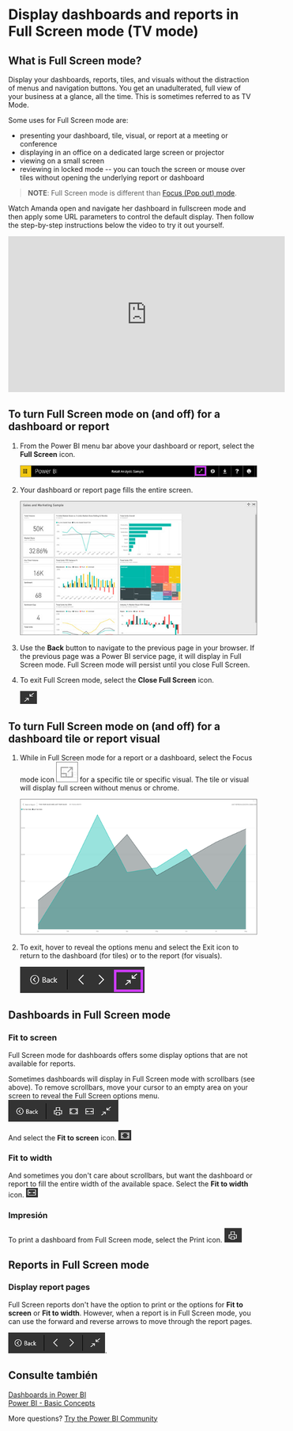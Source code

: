 <properties
   pageTitle="Display dashboards and reports in Full Screen mode (TV mode)"
   description="Display dashboards and reports in TV mode, aka Full Screen Mode."
   services="powerbi"
   documentationCenter=""
   authors="mihart"
   manager="mblythe"
   backup=""
   editor=""
   tags=""
   featuredVideoId="c31gZkyvC54"
   qualityFocus="identified"
   qualityDate=""/>

<tags
   ms.service="powerbi"
   ms.devlang="NA"
   ms.topic="article"
   ms.tgt_pltfrm="NA"
   ms.workload="powerbi"
   ms.date="10/07/2016"
   ms.author="mihart"/>

# Display dashboards and reports in Full Screen mode (TV mode)

## What is Full Screen mode?

Display your dashboards, reports, tiles, and visuals without the distraction of menus and navigation buttons.  You get an unadulterated, full view of your business at a glance, all the time. This is sometimes referred to as TV Mode.

Some uses for Full Screen mode are:

- presenting your dashboard, tile, visual, or report at a meeting or conference
- displaying in an office on a dedicated large screen or projector
- viewing on a small screen
- reviewing in locked mode -- you can touch the screen or mouse over tiles without opening the underlying report or dashboard

><bpt id="p1">**</bpt>NOTE<ept id="p1">**</ept>: Full Screen mode is different than <bpt id="p2">[</bpt>Focus (Pop out) mode<ept id="p2">](powerbi-service-display-dash-in-focus-mode.md)</ept>.

Watch Amanda open and navigate her dashboard in fullscreen mode and then apply some URL parameters to control the default display. Then follow the step-by-step instructions below the video to try it out yourself.

<iframe width="560" height="315" src="https://www.youtube.com/embed/c31gZkyvC54" frameborder="0" allowfullscreen></iframe>

## To turn Full Screen mode on (and off) for a dashboard or report

1. From the Power BI menu bar above your dashboard or report, select the <bpt id="p1">**</bpt>Full Screen<ept id="p1">**</ept> icon.

      ![](media/powerbi-service-dash-and-reports-fullscreen/PBI_TvModeIcon-new.jpg)

2. Your dashboard or report page fills the entire screen.

      ![](media/powerbi-service-dash-and-reports-fullscreen/PBI_TVMode.jpg)

3. Use the <bpt id="p1">**</bpt>Back<ept id="p1">**</ept> button to navigate to the previous page in your browser. If the previous page was a Power BI service page, it will display in Full Screen mode.  Full Screen mode will persist until you close Full Screen.

3. To exit Full Screen mode, select the <bpt id="p1">**</bpt>Close Full Screen<ept id="p1">**</ept> icon.

      ![](media/powerbi-service-dash-and-reports-fullscreen/exit-fullscreen-new.png)

## To turn Full Screen mode on (and off) for a dashboard tile or report visual

1. While in Full Screen mode for a report or a dashboard, select the Focus mode icon <ph id="ph1">![](media/powerbi-service-display-dash-in-focus-mode/PBI_popOut.jpg)</ph>  for a specific tile or specific visual. The tile or visual will display full screen without menus or chrome.

    ![](media/powerbi-service-dash-and-reports-fullscreen/fullscreen-tile.png)

2. To exit, hover to reveal the options menu and select the Exit icon to return to the dashboard (for tiles) or to the report (for visuals).

    ![](media/powerbi-service-dash-and-reports-fullscreen/viz-fullscreen-menu-new.png)


## Dashboards in Full Screen mode

### Fit to screen
Full Screen mode for dashboards offers some display options that are not available for reports.

Sometimes dashboards will display in Full Screen mode with scrollbars (see above). To remove scrollbars, move your cursor to an empty area on your screen to reveal the Full Screen options menu.  
![](media/powerbi-service-dash-and-reports-fullscreen/menu-options-new.png)

  And select the <bpt id="p1">**</bpt>Fit to screen<ept id="p1">**</ept> icon.
    ![](media/powerbi-service-dash-and-reports-fullscreen/fit-to-screen-new.png)

### Fit to width
And sometimes you don't care about scrollbars, but want the dashboard or report to fill the entire width of the available space.  Select the <bpt id="p1">**</bpt>Fit to width<ept id="p1">**</ept> icon. ![](media/powerbi-service-dash-and-reports-fullscreen/fit-to-width.png)

### Impresión
To print a dashboard from Full Screen mode, select the Print icon.
![](media/powerbi-service-dash-and-reports-fullscreen/print-icon.png)

## Reports in Full Screen mode
### Display report pages
Full Screen reports don't have the option to print or the options for <bpt id="p1">**</bpt>Fit to screen<ept id="p1">**</ept> or <bpt id="p2">**</bpt>Fit to width<ept id="p2">**</ept>.  However, when a report is in Full Screen mode, you can use the forward and reverse arrows to move through the report pages.

  ![](media/powerbi-service-dash-and-reports-fullscreen/menu-options-reports.png).

## Consulte también  
[Dashboards in Power BI](powerbi-service-dashboards.md)  
[Power BI - Basic Concepts](powerbi-service-basic-concepts.md)

More questions? [Try the Power BI Community](http://community.powerbi.com/)
